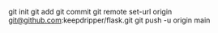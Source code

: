 
git init
git add
git commit
git remote set-url origin git@github.com:keepdripper/flask.git
git push -u origin main

